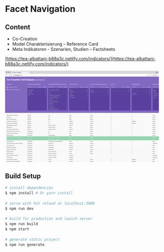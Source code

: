 # Facet Navigation

## Content
- Co-Creation
- Model Charakterisierung – Reference Card
- Meta Indikatoren - Szenarien, Studien – Factsheets

[https://tea-albattani-b88a3c.netlify.com/indicators/](https://tea-albattani-b88a3c.netlify.com/indicators/)

![Screenshot](screenshot.png)

## Build Setup

``` bash
# install dependencies
$ npm install # Or yarn install

# serve with hot reload at localhost:3000
$ npm run dev

# build for production and launch server
$ npm run build
$ npm start

# generate static project
$ npm run generate
```
